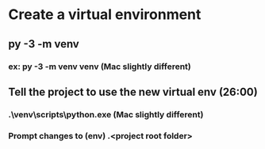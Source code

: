 # Create a virtual environment
## py -3 -m venv <name>
### ex: py -3 -m venv venv (Mac slightly different)

## Tell the project to use the new virtual env (26:00)
### .\venv\scripts\python.exe (Mac slightly different)
### Prompt changes to (env) .\<project root folder>
